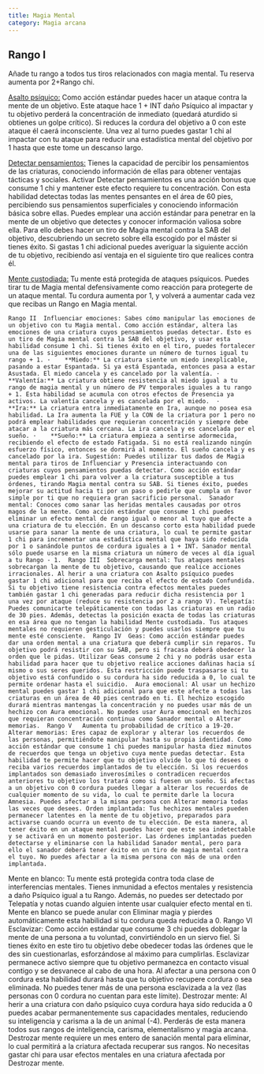 ```yaml
---
title: Magia Mental
category: Magia arcana
---
```


## Rango I

Añade tu rango a todos tus tiros relacionados con magia mental. Tu reserva aumenta por 2+Rango chi. 

<u>Asalto psíquico:</u> Como acción estándar puedes hacer un ataque contra la mente de un objetivo. Este ataque hace 1 + INT daño Psíquico al impactar y tu objetivo perderá la concentración de inmediato (quedará aturdido si obtienes un golpe crítico). Si reduces la cordura del objetivo a 0 con este ataque él caerá inconsciente. Una vez al turno puedes gastar 1 chi al impactar con tu ataque para reducir una estadística mental del objetivo por 1 hasta que este tome un descanso largo.

<u>Detectar pensamientos:</u> Tienes la capacidad de percibir los pensamientos de las criaturas, conociendo información de ellas para obtener ventajas tácticas y sociales. Activar Detectar pensamientos es una acción bonus que consume 1 chi y mantener este efecto requiere tu concentración. Con esta habilidad detectas todas las mentes pensantes en el área de 60 pies, percibiendo sus pensamientos superficiales y conociendo información básica sobre ellas. Puedes emplear una acción estándar para penetrar en la mente de un objetivo que detectes y conocer información valiosa sobre ella. Para ello debes hacer un tiro de Magia mental contra la SAB del objetivo, descubriendo un secreto sobre ella escogido por el máster si tienes éxito. Si gastas 1 chi adicional puedes averiguar la siguiente acción de tu objetivo, recibiendo así ventaja en el siguiente tiro que realices contra él.

<u>Mente custodiada:</u> Tu mente está protegida de ataques psíquicos. Puedes tirar tu de Magia mental defensivamente como reacción para protegerte de un ataque mental. Tu cordura aumenta por 1, y volverá a aumentar cada vez que recibas un Rango en Magia mental.



    Rango II  Influenciar emociones: Sabes cómo manipular las emociones de un objetivo con tu Magia mental. Como acción estándar, altera las emociones de una criatura cuyos pensamientos puedas detectar. Esto es un tiro de Magia mental contra la SAB del objetivo, y usar esta habilidad consume 1 chi. Si tienes éxito en el tiro, puedes fortalecer una de las siguientes emociones durante un número de turnos igual tu rango + 1. ·    **Miedo:** La criatura siente un miedo inexplicable, pasando a estar Espantada. Si ya está Espantada, entonces pasa a estar Asustada. El miedo cancela y es cancelado por la valentía. ·    **Valentía:** La criatura obtiene resistencia al miedo igual a tu rango de magia mental y un número de PV temporales iguales a tu rango + 1. Esta habilidad se acumula con otros efectos de Presencia ya activos. La valentía cancela y es cancelada por el miedo.  ·    **Ira:** La criatura entra inmediatamente en Ira, aunque no posea esa habilidad. La Ira aumenta la FUE y la CON de la criatura por 1 pero no podrá emplear habilidades que requieran concentración y siempre debe atacar a la criatura más cercana. La ira cancela y es cancelada por el sueño. ·    **Sueño:** La criatura empieza a sentirse adormecida, recibiendo el efecto de estado Fatigada. Si no está realizando ningún esfuerzo físico, entonces se dormirá al momento. El sueño cancela y es cancelado por la ira. Sugestión: Puedes utilizar tus dados de Magia mental para tiros de Influenciar y Presencia interactuando con criaturas cuyos pensamientos puedas detectar. Como acción estándar puedes emplear 1 chi para volver a la criatura susceptible a tus órdenes, tirando Magia mental contra su SAB. Si tienes éxito, puedes mejorar su actitud hacia ti por un paso o pedirle que cumpla un favor simple por ti que no requiera gran sacrificio personal.  Sanador mental: Conoces como sanar las heridas mentales causadas por otros magos de la mente. Como acción estándar que consume 1 chi puedes eliminar un efecto mental de rango igual o menor al tuyo que afecte a una criatura de tu elección. En un descanso corto esta habilidad puede usarse para sanar la mente de una criatura, lo cual te permite gastar 1 chi para incrementar una estadística mental que haya sido reducida por 1 o sanándole puntos de cordura iguales a 1 + INT. Sanador mental sólo puede usarse en la misma criatura un número de veces al día igual a tu Rango - 1.  Rango III  Sobrecarga mental: Tus ataques mentales sobrecargan la mente de tu objetivo, causando que realice acciones irracionales. Al herir a una criatura con Asalto psíquico puedes gastar 1 chi adicional para que reciba el efecto de estado Confundida. Si tu objetivo tiene resistencia contra efectos mentales puedes también gastar 1 chi generadas para reducir dicha resistencia por 1 una vez por ataque (reduce su resistencia por 2 a rango V). Telepatía: Puedes comunicarte telepáticamente con todas las criaturas en un radio de 30 pies. Además, detectas la posición exacta de todas las criaturas en esa área que no tengan la habilidad Mente custodiada. Tus ataques mentales no requieren gesticulación y puedes usarlos siempre que tu mente esté consciente.  Rango IV  Geas: Como acción estándar puedes dar una orden mental a una criatura que deberá cumplir sin reparos. Tu objetivo podrá resistir con su SAB, pero si fracasa deberá obedecer la orden que le pidas. Utilizar Geas consume 2 chi y no podrás usar esta habilidad para hacer que tu objetivo realice acciones dañinas hacia sí mismo o sus seres queridos. Esta restricción puede traspasarse si tu objetivo está confundido o su cordura ha sido reducida a 0, lo cual te permite ordenar hasta el suicidio.  Aura emocional: Al usar un hechizo mental puedes gastar 1 chi adicional para que este afecte a todas las criaturas en un área de 40 pies centrado en ti. El hechizo escogido durará mientras mantengas la concentración y no puedes usar más de un hechizo con Aura emocional. No puedes usar Aura emocional en hechizos que requieran concentración continua como Sanador mental o Alterar memorias.  Rango V   Aumenta tu probabilidad de crítico a 19-20. Alterar memorias: Eres capaz de explorar y alterar los recuerdos de las personas, permitiéndote manipular hasta su propia identidad. Como acción estándar que consume 1 chi puedes manipular hasta diez minutos de recuerdos que tenga un objetivo cuya mente puedas detectar. Esta habilidad te permite hacer que tu objetivo olvide lo que tú desees o reciba varios recuerdos implantados de tu elección. Si los recuerdos implantados son demasiado inverosímiles o contradicen recuerdos anteriores tu objetivo los tratará como si fuesen un sueño. Si afectas a un objetivo con 0 cordura puedes llegar a alterar los recuerdos de cualquier momento de su vida, lo cual te permite darle la locura Amnesia. Puedes afectar a la misma persona con Alterar memoria todas las veces que desees. Orden implantada: Tus hechizos mentales pueden permanecer latentes en la mente de tu objetivo, preparados para activarse cuando ocurra un evento de tu elección. De esta manera, al tener éxito en un ataque mental puedes hacer que este sea indetectable y se activará en un momento posterior. Las órdenes implantadas pueden detectarse y eliminarse con la habilidad Sanador mental, pero para ello el sanador deberá tener éxito en un tiro de magia mental contra el tuyo. No puedes afectar a la misma persona con más de una orden implantada. 
   Mente en blanco: Tu mente está protegida contra toda clase de interferencias mentales. Tienes inmunidad a efectos mentales y resistencia a daño Psíquico igual a tu Rango. Además, no puedes ser detectado por Telepatía y notas cuando alguien intente usar cualquier efecto mental en ti. Mente en blanco se puede anular con Eliminar magia y pierdes automáticamente esta habilidad si tu cordura queda reducida a 0.  Rango VI  Esclavizar: Como acción estándar que consume 3 chi puedes doblegar la mente de una persona a tu voluntad, convirtiéndolo en un siervo fiel. Si tienes éxito en este tiro tu objetivo debe obedecer todas las órdenes que le des sin cuestionarlas, esforzándose al máximo para cumplirlas. Esclavizar permanece activo siempre que tu objetivo permanezca en contacto visual contigo y se desvanece al cabo de una hora. Al afectar a una persona con 0 cordura esta habilidad durará hasta que tu objetivo recupere cordura o sea eliminada. No puedes tener más de una persona esclavizada a la vez (las personas con 0 cordura no cuentan para este límite). Destrozar mente: Al herir a una criatura con daño psíquico cuya cordura haya sido reducida a 0 puedes acabar permanentemente sus capacidades mentales, reduciendo su inteligencia y carisma a la de un animal (-4). Perderás de esta manera todos sus rangos de inteligencia, carisma, elementalismo y magia arcana. Destrozar mente requiere un mes entero de sanación mental para eliminar, lo cual permitirá a la criatura afectada recuperar sus rangos. No necesitas gastar chi para usar efectos mentales en una criatura afectada por Destrozar mente.